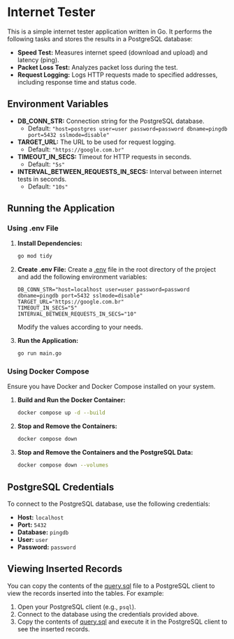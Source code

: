 # Internet Tester

This is a simple internet tester application written in Go. It performs the following tasks and stores the results in a PostgreSQL database:

-   **Speed Test:** Measures internet speed (download and upload) and latency (ping).
-   **Packet Loss Test:** Analyzes packet loss during the test.
-   **Request Logging:** Logs HTTP requests made to specified addresses, including response time and status code.

## Environment Variables

-   **DB_CONN_STR:** Connection string for the PostgreSQL database.
    -   Default: `"host=postgres user=user password=password dbname=pingdb port=5432 sslmode=disable"`
-   **TARGET_URL:** The URL to be used for request logging.
    -   Default: `"https://google.com.br"`
-   **TIMEOUT_IN_SECS:** Timeout for HTTP requests in seconds.
    -   Default: `"5s"`
-   **INTERVAL_BETWEEN_REQUESTS_IN_SECS:** Interval between internet tests in seconds.
    -   Default: `"10s"`

## Running the Application

### Using .env File

1.  **Install Dependencies:**
    ```bash
    go mod tidy
    ```

2.  **Create .env File:**
    Create a [.env](http://_vscodecontentref_/0) file in the root directory of the project and add the following environment variables:
    ```env
    DB_CONN_STR="host=localhost user=user password=password dbname=pingdb port=5432 sslmode=disable"
    TARGET_URL="https://google.com.br"
    TIMEOUT_IN_SECS="5"
    INTERVAL_BETWEEN_REQUESTS_IN_SECS="10"
    ```
    Modify the values according to your needs.

3.  **Run the Application:**
    ```bash
    go run main.go
    ```

### Using Docker Compose

Ensure you have Docker and Docker Compose installed on your system.

1. **Build and Run the Docker Container:**
    ```sh
    docker compose up -d --build
    ```

2. **Stop and Remove the Containers:**
    ```sh
    docker compose down
    ```

3. **Stop and Remove the Containers and the PostgreSQL Data:**
    ```sh
    docker compose down --volumes
    ```

## PostgreSQL Credentials

To connect to the PostgreSQL database, use the following credentials:

- **Host:** `localhost`
- **Port:** `5432`
- **Database:** `pingdb`
- **User:** `user`
- **Password:** `password`

## Viewing Inserted Records

You can copy the contents of the [query.sql](http://_vscodecontentref_/1) file to a PostgreSQL client to view the records inserted into the tables. For example:

1. Open your PostgreSQL client (e.g., `psql`).
2. Connect to the database using the credentials provided above.
3. Copy the contents of [query.sql](http://_vscodecontentref_/2) and execute it in the PostgreSQL client to see the inserted records.